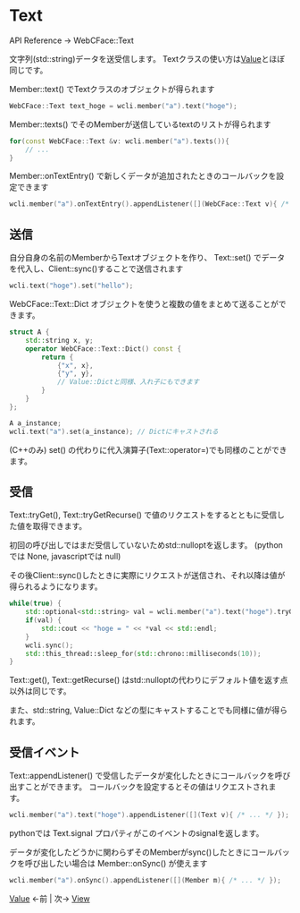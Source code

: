 # Text

API Reference → WebCFace::Text

文字列(std::string)データを送受信します。
Textクラスの使い方は[Value](./10_value.md)とほぼ同じです。

Member::text() でTextクラスのオブジェクトが得られます
```cpp
WebCFace::Text text_hoge = wcli.member("a").text("hoge");
```

Member::texts() でそのMemberが送信しているtextのリストが得られます
```cpp
for(const WebCFace::Text &v: wcli.member("a").texts()){
	// ...
}
```

Member::onTextEntry() で新しくデータが追加されたときのコールバックを設定できます
```cpp
wcli.member("a").onTextEntry().appendListener([](WebCFace::Text v){ /* ... */ });
```

## 送信

自分自身の名前のMemberからTextオブジェクトを作り、 Text::set() でデータを代入し、Client::sync()することで送信されます
```cpp
wcli.text("hoge").set("hello");
```

WebCFace::Text::Dict オブジェクトを使うと複数の値をまとめて送ることができます。
```cpp
struct A {
	std::string x, y;
	operator WebCFace::Text::Dict() const {
		return {
			{"x", x},
			{"y", y},
			// Value::Dictと同様、入れ子にもできます
		}
	}
};

A a_instance;
wcli.text("a").set(a_instance); // Dictにキャストされる
```

 (C++のみ) set() の代わりに代入演算子(Text::operator=)でも同様のことができます。

## 受信

Text::tryGet(), Text::tryGetRecurse() で値のリクエストをするとともに受信した値を取得できます。

初回の呼び出しではまだ受信していないためstd::nulloptを返します。
(pythonでは None, javascriptでは null)

その後Client::sync()したときに実際にリクエストが送信され、それ以降は値が得られるようになります。
```cpp
while(true) {
	std::optional<std::string> val = wcli.member("a").text("hoge").tryGet();
	if(val) {
		std::cout << "hoge = " << *val << std::endl;
	}
	wcli.sync();
	std::this_thread::sleep_for(std::chrono::milliseconds(10));
}
```

Text::get(), Text::getRecurse() はstd::nulloptの代わりにデフォルト値を返す点以外は同じです。

また、std::string, Value::Dict などの型にキャストすることでも同様に値が得られます。

## 受信イベント

Text::appendListener() で受信したデータが変化したときにコールバックを呼び出すことができます。
コールバックを設定するとその値はリクエストされます。
```cpp
wcli.member("a").text("hoge").appendListener([](Text v){ /* ... */ });
```
pythonでは Text.signal プロパティがこのイベントのsignalを返します。

データが変化したどうかに関わらずそのMemberがsync()したときにコールバックを呼び出したい場合は Member::onSync() が使えます
```cpp
wcli.member("a").onSync().appendListener([](Member m){ /* ... */ });
```

[Value](./10_value.md) ←前 | 次→ [View](./13_view.md)
